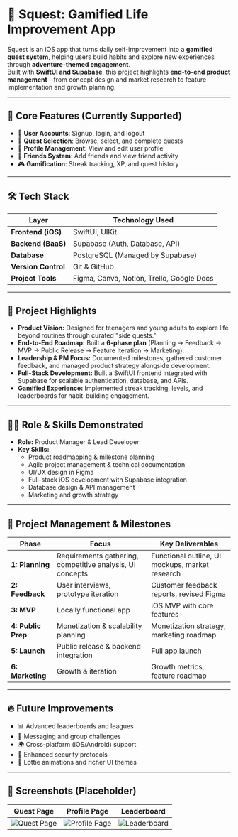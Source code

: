 # 📱 Squest: Gamified Life Improvement App

Squest is an iOS app that turns daily self-improvement into a **gamified quest system**, helping users build habits and explore new experiences through **adventure-themed engagement**.  
Built with **SwiftUI and Supabase**, this project highlights **end-to-end product management**—from concept design and market research to feature implementation and growth planning.

---

## 🧩 Core Features (Currently Supported)

- 🔐 **User Accounts**: Signup, login, and logout  
- 🧭 **Quest Selection**: Browse, select, and complete quests  
- 👤 **Profile Management**: View and edit user profile  
- 🤝 **Friends System**: Add friends and view friend activity  
- 🎮 **Gamification**: Streak tracking, XP, and quest history

---

## 🛠️ Tech Stack

| Layer                   | Technology Used                          |
|-------------------------|-----------------------------------------|
| **Frontend (iOS)**      | SwiftUI, UIKit                          |
| **Backend (BaaS)**      | Supabase (Auth, Database, API)          |
| **Database**            | PostgreSQL (Managed by Supabase)        |
| **Version Control**     | Git & GitHub                            |
| **Project Tools**       | Figma, Canva, Notion, Trello, Google Docs |

---

## 🎯 Project Highlights

- **Product Vision:** Designed for teenagers and young adults to explore life beyond routines through curated "side quests."  
- **End-to-End Roadmap:** Built a **6-phase plan** (Planning → Feedback → MVP → Public Release → Feature Iteration → Marketing).  
- **Leadership & PM Focus:** Documented milestones, gathered customer feedback, and managed product strategy alongside development.  
- **Full-Stack Development:** Built a SwiftUI frontend integrated with Supabase for scalable authentication, database, and APIs.  
- **Gamified Experience:** Implemented streak tracking, levels, and leaderboards for habit-building engagement.

---

## 👨‍💻 Role & Skills Demonstrated

- **Role:** Product Manager & Lead Developer  
- **Key Skills:**  
  - Product roadmapping & milestone planning  
  - Agile project management & technical documentation  
  - UI/UX design in Figma  
  - Full-stack iOS development with Supabase integration  
  - Database design & API management  
  - Marketing and growth strategy  

---

## 🚀 Project Management & Milestones

| Phase | Focus | Key Deliverables |
|------|-------|------------------|
| **1: Planning** | Requirements gathering, competitive analysis, UI concepts | Functional outline, UI mockups, market research |
| **2: Feedback** | User interviews, prototype iteration | Customer feedback reports, revised Figma |
| **3: MVP** | Locally functional app | iOS MVP with core features |
| **4: Public Prep** | Monetization & scalability planning | Monetization strategy, marketing roadmap |
| **5: Launch** | Public release & backend integration | Full app launch |
| **6: Marketing** | Growth & iteration | Growth metrics, feature roadmap |

---

## 🔥 Future Improvements

- 📊 Advanced leaderboards and leagues  
- 💬 Messaging and group challenges  
- 🌍 Cross-platform (iOS/Android) support  
- 🔐 Enhanced security protocols  
- 🎨 Lottie animations and richer UI themes  

---

## 📸 Screenshots (Placeholder)

| Quest Page | Profile Page | Leaderboard |
|------------|-------------|------------|
| ![Quest Page](link-to-image) | ![Profile Page](link-to-image) | ![Leaderboard](link-to-image) |
